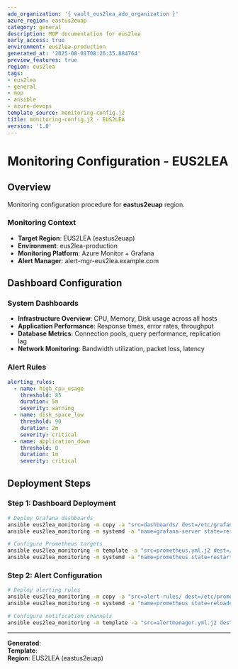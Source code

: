 ```yaml
---
ado_organization: '{ vault_eus2lea_ado_organization }'
azure_region: eastus2euap
category: general
description: MOP documentation for eus2lea
early_access: true
environment: eus2lea-production
generated_at: '2025-08-01T08:26:35.884764'
preview_features: true
region: eus2lea
tags:
- eus2lea
- general
- mop
- ansible
- azure-devops
template_source: monitoring-config.j2
title: monitoring-config.j2 - EUS2LEA
version: '1.0'
---
```



# Monitoring Configuration - EUS2LEA

## Overview

Monitoring configuration procedure for **eastus2euap** region.

### Monitoring Context

- **Target Region**: EUS2LEA (eastus2euap)
- **Environment**: eus2lea-production
- **Monitoring Platform**: Azure Monitor + Grafana
- **Alert Manager**: alert-mgr-eus2lea.example.com

## Dashboard Configuration

### System Dashboards
- **Infrastructure Overview**: CPU, Memory, Disk usage across all hosts
- **Application Performance**: Response times, error rates, throughput
- **Database Metrics**: Connection pools, query performance, replication lag
- **Network Monitoring**: Bandwidth utilization, packet loss, latency

### Alert Rules
```yaml
alerting_rules:
  - name: high_cpu_usage
    threshold: 85
    duration: 5m
    severity: warning
  - name: disk_space_low
    threshold: 90
    duration: 2m
    severity: critical
  - name: application_down
    threshold: 0
    duration: 1m
    severity: critical
```

## Deployment Steps

### Step 1: Dashboard Deployment
```bash
# Deploy Grafana dashboards
ansible eus2lea_monitoring -m copy -a "src=dashboards/ dest=/etc/grafana/dashboards/"
ansible eus2lea_monitoring -m systemd -a "name=grafana-server state=restarted"

# Configure Prometheus targets
ansible eus2lea_monitoring -m template -a "src=prometheus.yml.j2 dest=/etc/prometheus/prometheus.yml"
ansible eus2lea_monitoring -m systemd -a "name=prometheus state=restarted"
```

### Step 2: Alert Configuration
```bash
# Deploy alerting rules
ansible eus2lea_monitoring -m copy -a "src=alert-rules/ dest=/etc/prometheus/rules/"
ansible eus2lea_monitoring -m systemd -a "name=prometheus state=reloaded"

# Configure notification channels
ansible eus2lea_monitoring -m template -a "src=alertmanager.yml.j2 dest=/etc/alertmanager/alertmanager.yml"
```

---

**Generated**:   
**Template**:   
**Region**: EUS2LEA (eastus2euap)